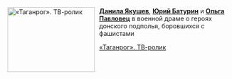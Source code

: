 <!--2025-05-02 11:45:32-->
<div class="yb">
  <div class="rss kino_kino"><a href="https://www.kino-teatr.ru/video/49156/" title="«Таганрог». ТВ-ролик"><img src="https://www.kino-teatr.ru/video/6/5/49156/poster.jpg" width="196" height="147" align="left" hspace="5" style="margin: 0px 10px 0px 5px" alt="«Таганрог». ТВ-ролик"/></a><a href=https://www.kino-teatr.ru/kino/acter/m/ros/9769/bio/ target=_blank><strong>Данила Якушев</strong></a>, <a href=https://www.kino-teatr.ru/kino/acter/m/ros/5675/bio/ target=_blank><strong>Юрий Батурин</strong></a> и <a href=https://www.kino-teatr.ru/kino/acter/w/ros/3227/bio/ target=_blank><strong>Ольга Павловец</strong></a> в военной драме о героях донского подполья, боровшихся с фашистами <p class="titl"><a href="https://www.kino-teatr.ru/video/49156/">«Таганрог». ТВ-ролик</a></p></div>
</div>
